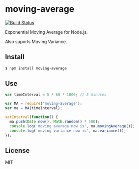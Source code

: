 # moving-average

[![Build Status](https://travis-ci.org/pgte/moving-average.svg?branch=master)](https://travis-ci.org/pgte/moving-average)

Exponential Moving Average for Node.js.

Also suports Moving Variance.

## Install

```bash
$ npm install moving-average
```

## Use

```javascript
var timeInterval = 5 * 60 * 1000; // 5 minutes

var MA = require('moving-average');
var ma = MA(timeInterval);

setInterval(function() {
  ma.push(Date.now(), Math.random() * 500);
  console.log('moving average now is', ma.movingAverage());
  console.log('moving variance now is', ma.variance());
});
```

## License

MIT
